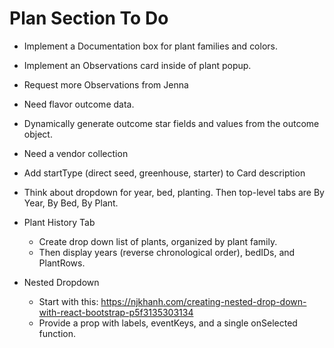 # Plan Section To Do

* Implement a Documentation box for plant families and colors.
* Implement an Observations card inside of plant popup.
* Request more Observations from Jenna
* Need flavor outcome data.
* Dynamically generate outcome star fields and values from the outcome object.
* Need a vendor collection 
* Add startType (direct seed, greenhouse, starter) to Card description 
* Think about dropdown for year, bed, planting. Then top-level tabs are By Year, By Bed, By Plant.

* Plant History Tab
  * Create drop down list of plants, organized by plant family.
  * Then display years (reverse chronological order), bedIDs, and PlantRows.
* Nested Dropdown
  * Start with this: https://njkhanh.com/creating-nested-drop-down-with-react-bootstrap-p5f3135303134
  * Provide a prop with labels, eventKeys, and a single onSelected function.  
